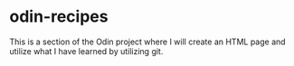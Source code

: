 # odin-recipes
This is a section of the Odin project where I will create an HTML page and utilize what I have learned by utilizing git.